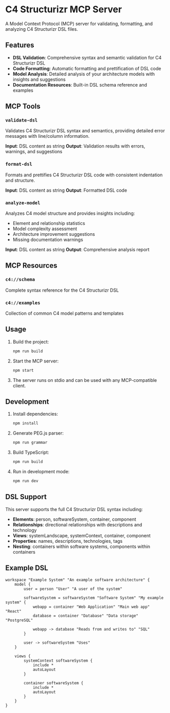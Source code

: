 # C4 Structurizr MCP Server

A Model Context Protocol (MCP) server for validating, formatting, and analyzing C4 Structurizr DSL files.

## Features

- **DSL Validation**: Comprehensive syntax and semantic validation for C4 Structurizr DSL
- **Code Formatting**: Automatic formatting and prettification of DSL code
- **Model Analysis**: Detailed analysis of your architecture models with insights and suggestions
- **Documentation Resources**: Built-in DSL schema reference and examples

## MCP Tools

### `validate-dsl`
Validates C4 Structurizr DSL syntax and semantics, providing detailed error messages with line/column information.

**Input**: DSL content as string
**Output**: Validation results with errors, warnings, and suggestions

### `format-dsl`
Formats and prettifies C4 Structurizr DSL code with consistent indentation and structure.

**Input**: DSL content as string
**Output**: Formatted DSL code

### `analyze-model`
Analyzes C4 model structure and provides insights including:
- Element and relationship statistics
- Model complexity assessment
- Architecture improvement suggestions
- Missing documentation warnings

**Input**: DSL content as string
**Output**: Comprehensive analysis report

## MCP Resources

### `c4://schema`
Complete syntax reference for the C4 Structurizr DSL

### `c4://examples`
Collection of common C4 model patterns and templates

## Usage

1. Build the project:
   ```bash
   npm run build
   ```

2. Start the MCP server:
   ```bash
   npm start
   ```

3. The server runs on stdio and can be used with any MCP-compatible client.

## Development

1. Install dependencies:
   ```bash
   npm install
   ```

2. Generate PEG.js parser:
   ```bash
   npm run grammar
   ```

3. Build TypeScript:
   ```bash
   npm run build
   ```

4. Run in development mode:
   ```bash
   npm run dev
   ```

## DSL Support

This server supports the full C4 Structurizr DSL syntax including:

- **Elements**: person, softwareSystem, container, component
- **Relationships**: directional relationships with descriptions and technology
- **Views**: systemLandscape, systemContext, container, component
- **Properties**: names, descriptions, technologies, tags
- **Nesting**: containers within software systems, components within containers

## Example DSL

```structurizr
workspace "Example System" "An example software architecture" {
    model {
        user = person "User" "A user of the system"
        
        softwareSystem = softwareSystem "Software System" "My example system" {
            webapp = container "Web Application" "Main web app" "React"
            database = container "Database" "Data storage" "PostgreSQL"
            
            webapp -> database "Reads from and writes to" "SQL"
        }
        
        user -> softwareSystem "Uses"
    }
    
    views {
        systemContext softwareSystem {
            include *
            autoLayout
        }
        
        container softwareSystem {
            include *
            autoLayout
        }
    }
}
```